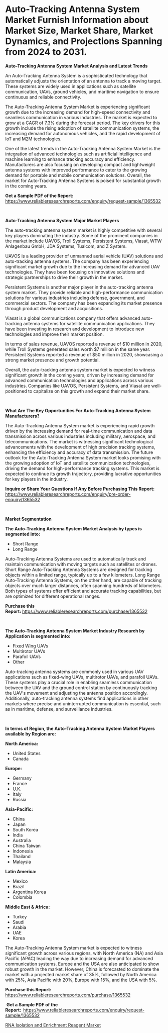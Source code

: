 <p><h1>Auto-Tracking Antenna System Market Furnish Information about Market Size, Market Share, Market Dynamics, and Projections Spanning from 2024 to 2031.</h1></p><p><strong>Auto-Tracking Antenna System Market Analysis and Latest Trends</strong></p>
<p><p>An Auto-Tracking Antenna System is a sophisticated technology that automatically adjusts the orientation of an antenna to track a moving target. These systems are widely used in applications such as satellite communication, UAVs, ground vehicles, and maritime navigation to ensure continuous and reliable connectivity.</p><p>The Auto-Tracking Antenna System Market is experiencing significant growth due to the increasing demand for high-speed connectivity and seamless communication in various industries. The market is expected to grow at a CAGR of 7.3% during the forecast period. The key drivers for this growth include the rising adoption of satellite communication systems, the increasing demand for autonomous vehicles, and the rapid development of IoT and M2M technologies.</p><p>One of the latest trends in the Auto-Tracking Antenna System Market is the integration of advanced technologies such as artificial intelligence and machine learning to enhance tracking accuracy and efficiency. Manufacturers are also focusing on developing compact and lightweight antenna systems with improved performance to cater to the growing demand for portable and mobile communication solutions. Overall, the market for Auto-Tracking Antenna Systems is poised for substantial growth in the coming years.</p></p>
<p><strong>Get a Sample PDF of the Report:&nbsp;</strong> <a href="https://www.reliableresearchreports.com/enquiry/request-sample/1365532">https://www.reliableresearchreports.com/enquiry/request-sample/1365532</a></p>
<p>&nbsp;</p>
<p><strong>Auto-Tracking Antenna System Major Market Players</strong></p>
<p><p>The auto-tracking antenna system market is highly competitive with several key players dominating the industry. Some of the prominent companies in the market include UAVOS, Troll Systems, Persistent Systems, Viasat, WTW Anlagenbau GmbH, JDA Systems, Tualcom, and Z System.</p><p>UAVOS is a leading provider of unmanned aerial vehicle (UAV) solutions and auto-tracking antenna systems. The company has been experiencing significant market growth due to the increasing demand for advanced UAV technologies. They have been focusing on innovative solutions and strategic partnerships to drive their growth in the market.</p><p>Persistent Systems is another major player in the auto-tracking antenna system market. They provide reliable and high-performance communication solutions for various industries including defense, government, and commercial sectors. The company has been expanding its market presence through product development and acquisitions.</p><p>Viasat is a global communications company that offers advanced auto-tracking antenna systems for satellite communication applications. They have been investing in research and development to introduce new technologies and improve their market position.</p><p>In terms of sales revenue, UAVOS reported a revenue of $10 million in 2020, while Troll Systems generated sales worth $7 million in the same year. Persistent Systems reported a revenue of $50 million in 2020, showcasing a strong market presence and growth potential.</p><p>Overall, the auto-tracking antenna system market is expected to witness significant growth in the coming years, driven by increasing demand for advanced communication technologies and applications across various industries. Companies like UAVOS, Persistent Systems, and Viasat are well-positioned to capitalize on this growth and expand their market share.</p></p>
<p>&nbsp;</p>
<p><strong>What Are The Key Opportunities For Auto-Tracking Antenna System Manufacturers?</strong></p>
<p><p>The Auto-Tracking Antenna System market is experiencing rapid growth driven by the increasing demand for real-time communication and data transmission across various industries including military, aerospace, and telecommunications. The market is witnessing significant technological advancements with the development of high precision tracking systems, enhancing the efficiency and accuracy of data transmission. The future outlook for the Auto-Tracking Antenna System market looks promising with the growing adoption of IoT and satellite communication technologies, driving the demand for high-performance tracking systems. This market is expected to continue its growth trajectory, providing lucrative opportunities for key players in the industry.</p></p>
<p><strong>Inquire or Share Your Questions If Any Before Purchasing This Report:</strong> <a href="https://www.reliableresearchreports.com/enquiry/pre-order-enquiry/1365532">https://www.reliableresearchreports.com/enquiry/pre-order-enquiry/1365532</a></p>
<p>&nbsp;</p>
<p><strong>Market Segmentation</strong></p>
<p><strong>The Auto-Tracking Antenna System Market Analysis by types is segmented into:</strong></p>
<p><ul><li>Short Range</li><li>Long Range</li></ul></p>
<p><p>Auto-Tracking Antenna Systems are used to automatically track and maintain communication with moving targets such as satellites or drones. Short Range Auto-Tracking Antenna Systems are designed for tracking objects within a limited range, typically up to a few kilometers. Long Range Auto-Tracking Antenna Systems, on the other hand, are capable of tracking objects over much larger distances, often spanning hundreds of kilometers. Both types of systems offer efficient and accurate tracking capabilities, but are optimized for different operational ranges.</p></p>
<p><strong>Purchase this Report:&nbsp;</strong><a href="https://www.reliableresearchreports.com/purchase/1365532">https://www.reliableresearchreports.com/purchase/1365532</a></p>
<p>&nbsp;</p>
<p><strong>The Auto-Tracking Antenna System Market Industry Research by Application is segmented into:</strong></p>
<p><ul><li>Fixed Wing UAVs</li><li>Multirotor UAVs</li><li>Parafoil UAVs</li><li>Other</li></ul></p>
<p><p>Auto-tracking antenna systems are commonly used in various UAV applications such as fixed-wing UAVs, multirotor UAVs, and parafoil UAVs. These systems play a crucial role in enabling seamless communication between the UAV and the ground control station by continuously tracking the UAV's movement and adjusting the antenna position accordingly. Additionally, auto-tracking antenna systems find applications in other markets where precise and uninterrupted communication is essential, such as in maritime, defense, and surveillance industries.</p></p>
<p>&nbsp;</p>
<p><strong>In terms of Region, the Auto-Tracking Antenna System Market Players available by Region are:</strong></p>
<p>
    <p> <strong> North America: </strong>
        <ul>
            <li>United States</li>
            <li>Canada</li>
        </ul>
        </p> 
    <p> <strong> Europe: </strong>
        <ul>
            <li>Germany</li>
            <li>France</li>
            <li>U.K.</li>
            <li>Italy</li>
            <li>Russia</li>
        </ul>
        </p> 
    <p> <strong> Asia-Pacific: </strong>
        <ul>
            <li>China</li>
            <li>Japan</li>
            <li>South Korea</li>
            <li>India</li>
            <li>Australia</li>
            <li>China Taiwan</li>
            <li>Indonesia</li>
            <li>Thailand</li>
            <li>Malaysia</li>
        </ul>
        </p> 
    <p> <strong> Latin America: </strong>
        <ul>
            <li>Mexico</li>
            <li>Brazil</li>
            <li>Argentina Korea</li>
            <li>Colombia</li>
        </ul>
        </p> 
    <p> <strong> Middle East & Africa: </strong>
        <ul>
            <li>Turkey</li>
            <li>Saudi</li>
            <li>Arabia</li>
            <li>UAE</li>
            <li>Korea</li>
        </ul>
    </p>
    </p>
<p><p>The Auto-Tracking Antenna System market is expected to witness significant growth across various regions, with North America (NA) and Asia Pacific (APAC) leading the way due to increasing demand for advanced communication systems. Europe and the USA are also anticipated to show robust growth in the market. However, China is forecasted to dominate the market with a projected market share of 35%, followed by North America with 25%, Asia Pacific with 20%, Europe with 15%, and the USA with 5%.</p></p>
<p><strong>Purchase this Report: </strong><a href="https://www.reliableresearchreports.com/purchase/1365532">https://www.reliableresearchreports.com/purchase/1365532</a></p>
<p>&nbsp;<strong>Get a Sample PDF of the Report:&nbsp;&nbsp;</strong><a href="https://www.reliableresearchreports.com/enquiry/request-sample/1365532">https://www.reliableresearchreports.com/enquiry/request-sample/1365532</a></p>
<p><strong></strong></p>
<p><p><a href="https://github.com/jodemen/Market-Research-Report-List-1/blob/main/rna-isolation-and-enrichment-reagent-market.md">RNA Isolation and Enrichment Reagent Market</a></p></p>